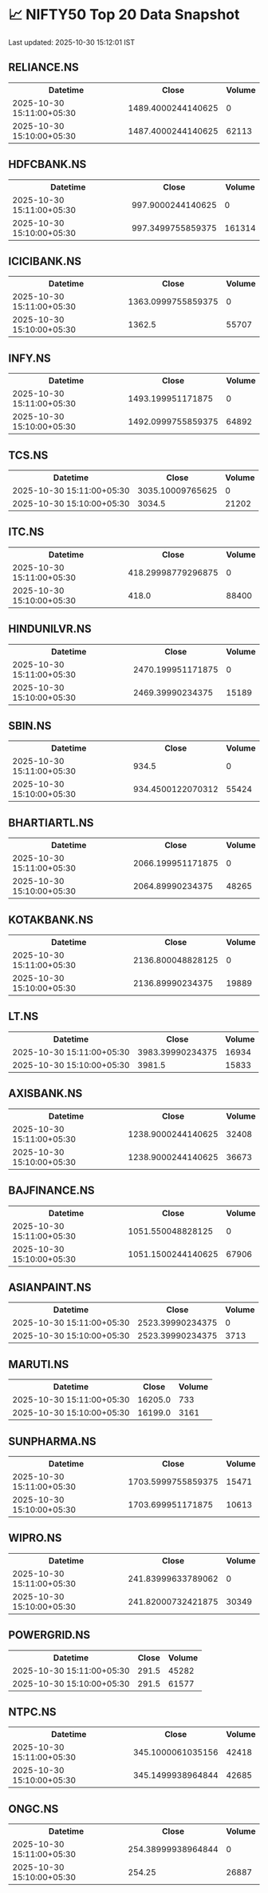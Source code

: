# 📈 NIFTY50 Top 20 Data Snapshot

Last updated: 2025-10-30 15:12:01 IST

## RELIANCE.NS

<table>
  <tr><th>Datetime</th><th>Close</th><th>Volume</th></tr>
  <tr><td>2025-10-30 15:11:00+05:30</td><td>1489.4000244140625</td><td>0</td></tr>
  <tr><td>2025-10-30 15:10:00+05:30</td><td>1487.4000244140625</td><td>62113</td></tr>
</table>

## HDFCBANK.NS

<table>
  <tr><th>Datetime</th><th>Close</th><th>Volume</th></tr>
  <tr><td>2025-10-30 15:11:00+05:30</td><td>997.9000244140625</td><td>0</td></tr>
  <tr><td>2025-10-30 15:10:00+05:30</td><td>997.3499755859375</td><td>161314</td></tr>
</table>

## ICICIBANK.NS

<table>
  <tr><th>Datetime</th><th>Close</th><th>Volume</th></tr>
  <tr><td>2025-10-30 15:11:00+05:30</td><td>1363.0999755859375</td><td>0</td></tr>
  <tr><td>2025-10-30 15:10:00+05:30</td><td>1362.5</td><td>55707</td></tr>
</table>

## INFY.NS

<table>
  <tr><th>Datetime</th><th>Close</th><th>Volume</th></tr>
  <tr><td>2025-10-30 15:11:00+05:30</td><td>1493.199951171875</td><td>0</td></tr>
  <tr><td>2025-10-30 15:10:00+05:30</td><td>1492.0999755859375</td><td>64892</td></tr>
</table>

## TCS.NS

<table>
  <tr><th>Datetime</th><th>Close</th><th>Volume</th></tr>
  <tr><td>2025-10-30 15:11:00+05:30</td><td>3035.10009765625</td><td>0</td></tr>
  <tr><td>2025-10-30 15:10:00+05:30</td><td>3034.5</td><td>21202</td></tr>
</table>

## ITC.NS

<table>
  <tr><th>Datetime</th><th>Close</th><th>Volume</th></tr>
  <tr><td>2025-10-30 15:11:00+05:30</td><td>418.29998779296875</td><td>0</td></tr>
  <tr><td>2025-10-30 15:10:00+05:30</td><td>418.0</td><td>88400</td></tr>
</table>

## HINDUNILVR.NS

<table>
  <tr><th>Datetime</th><th>Close</th><th>Volume</th></tr>
  <tr><td>2025-10-30 15:11:00+05:30</td><td>2470.199951171875</td><td>0</td></tr>
  <tr><td>2025-10-30 15:10:00+05:30</td><td>2469.39990234375</td><td>15189</td></tr>
</table>

## SBIN.NS

<table>
  <tr><th>Datetime</th><th>Close</th><th>Volume</th></tr>
  <tr><td>2025-10-30 15:11:00+05:30</td><td>934.5</td><td>0</td></tr>
  <tr><td>2025-10-30 15:10:00+05:30</td><td>934.4500122070312</td><td>55424</td></tr>
</table>

## BHARTIARTL.NS

<table>
  <tr><th>Datetime</th><th>Close</th><th>Volume</th></tr>
  <tr><td>2025-10-30 15:11:00+05:30</td><td>2066.199951171875</td><td>0</td></tr>
  <tr><td>2025-10-30 15:10:00+05:30</td><td>2064.89990234375</td><td>48265</td></tr>
</table>

## KOTAKBANK.NS

<table>
  <tr><th>Datetime</th><th>Close</th><th>Volume</th></tr>
  <tr><td>2025-10-30 15:11:00+05:30</td><td>2136.800048828125</td><td>0</td></tr>
  <tr><td>2025-10-30 15:10:00+05:30</td><td>2136.89990234375</td><td>19889</td></tr>
</table>

## LT.NS

<table>
  <tr><th>Datetime</th><th>Close</th><th>Volume</th></tr>
  <tr><td>2025-10-30 15:11:00+05:30</td><td>3983.39990234375</td><td>16934</td></tr>
  <tr><td>2025-10-30 15:10:00+05:30</td><td>3981.5</td><td>15833</td></tr>
</table>

## AXISBANK.NS

<table>
  <tr><th>Datetime</th><th>Close</th><th>Volume</th></tr>
  <tr><td>2025-10-30 15:11:00+05:30</td><td>1238.9000244140625</td><td>32408</td></tr>
  <tr><td>2025-10-30 15:10:00+05:30</td><td>1238.9000244140625</td><td>36673</td></tr>
</table>

## BAJFINANCE.NS

<table>
  <tr><th>Datetime</th><th>Close</th><th>Volume</th></tr>
  <tr><td>2025-10-30 15:11:00+05:30</td><td>1051.550048828125</td><td>0</td></tr>
  <tr><td>2025-10-30 15:10:00+05:30</td><td>1051.1500244140625</td><td>67906</td></tr>
</table>

## ASIANPAINT.NS

<table>
  <tr><th>Datetime</th><th>Close</th><th>Volume</th></tr>
  <tr><td>2025-10-30 15:11:00+05:30</td><td>2523.39990234375</td><td>0</td></tr>
  <tr><td>2025-10-30 15:10:00+05:30</td><td>2523.39990234375</td><td>3713</td></tr>
</table>

## MARUTI.NS

<table>
  <tr><th>Datetime</th><th>Close</th><th>Volume</th></tr>
  <tr><td>2025-10-30 15:11:00+05:30</td><td>16205.0</td><td>733</td></tr>
  <tr><td>2025-10-30 15:10:00+05:30</td><td>16199.0</td><td>3161</td></tr>
</table>

## SUNPHARMA.NS

<table>
  <tr><th>Datetime</th><th>Close</th><th>Volume</th></tr>
  <tr><td>2025-10-30 15:11:00+05:30</td><td>1703.5999755859375</td><td>15471</td></tr>
  <tr><td>2025-10-30 15:10:00+05:30</td><td>1703.699951171875</td><td>10613</td></tr>
</table>

## WIPRO.NS

<table>
  <tr><th>Datetime</th><th>Close</th><th>Volume</th></tr>
  <tr><td>2025-10-30 15:11:00+05:30</td><td>241.83999633789062</td><td>0</td></tr>
  <tr><td>2025-10-30 15:10:00+05:30</td><td>241.82000732421875</td><td>30349</td></tr>
</table>

## POWERGRID.NS

<table>
  <tr><th>Datetime</th><th>Close</th><th>Volume</th></tr>
  <tr><td>2025-10-30 15:11:00+05:30</td><td>291.5</td><td>45282</td></tr>
  <tr><td>2025-10-30 15:10:00+05:30</td><td>291.5</td><td>61577</td></tr>
</table>

## NTPC.NS

<table>
  <tr><th>Datetime</th><th>Close</th><th>Volume</th></tr>
  <tr><td>2025-10-30 15:11:00+05:30</td><td>345.1000061035156</td><td>42418</td></tr>
  <tr><td>2025-10-30 15:10:00+05:30</td><td>345.1499938964844</td><td>42685</td></tr>
</table>

## ONGC.NS

<table>
  <tr><th>Datetime</th><th>Close</th><th>Volume</th></tr>
  <tr><td>2025-10-30 15:11:00+05:30</td><td>254.38999938964844</td><td>0</td></tr>
  <tr><td>2025-10-30 15:10:00+05:30</td><td>254.25</td><td>26887</td></tr>
</table>

